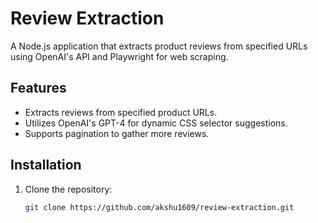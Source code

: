 # Review Extraction

A Node.js application that extracts product reviews from specified URLs using OpenAI's API and Playwright for web scraping.

## Features

- Extracts reviews from specified product URLs.
- Utilizes OpenAI's GPT-4 for dynamic CSS selector suggestions.
- Supports pagination to gather more reviews.

## Installation

1. Clone the repository:
   ```bash
   git clone https://github.com/akshu1609/review-extraction.git
